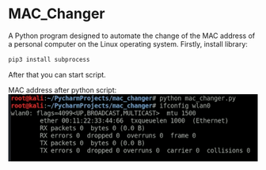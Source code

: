 # MAC_Changer
A Python program designed to automate the change of the MAC address of a personal computer on the Linux operating system.
Firstly, install library:
```sh
pip3 install subprocess
```
After that you can start script.

MAC address after python script: <br/><img src='изображение_2021-08-28_141305.png'>
